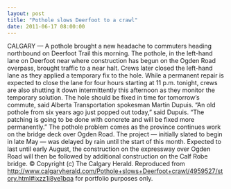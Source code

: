 ```yaml
---
layout: post
title: "Pothole slows Deerfoot to a crawl"
date: 2011-06-17 08:00:00
---
```


CALGARY — A pothole brought a new headache to commuters heading northbound on Deerfoot Trail this morning. The pothole, in the left-hand lane on Deerfoot near where construction has begun on the Ogden Road overpass, brought traffic to a near halt. Crews later closed the left-hand lane as they applied a temporary fix to the hole. While a permanent repair is expected to close the lane for four hours starting at 11 p.m. tonight, crews are also shutting it down intermittently this afternoon as they monitor the temporary solution. The hole should be fixed in time for tomorrow’s commute, said Alberta Transportation spokesman Martin Dupuis. “An old pothole from six years ago just popped out today,” said Dupuis. “The patching is going to be done with concrete and will be fixed more permanently.” The pothole problem comes as the province continues work on the bridge deck over Ogden Road. The project — initially slated to begin in late May — was delayed by rain until the start of this month. Expected to last until early August, the construction on the expressway over Ogden Road will then be followed by additional construction on the Calf Robe bridge. © Copyright (c) The Calgary Herald. Reproduced from http://www.calgaryherald.com/Pothole+slows+Deerfoot+crawl/4959527/story.html#ixzz1i8ye1bqa for portfolio purposes only.